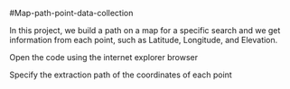 #Map-path-point-data-collection

In this project, we build a path on a map for a specific search and we get information from each point, such as Latitude, Longitude, and Elevation.

Open the code using the internet explorer browser 

Specify the extraction path of the coordinates of each point
